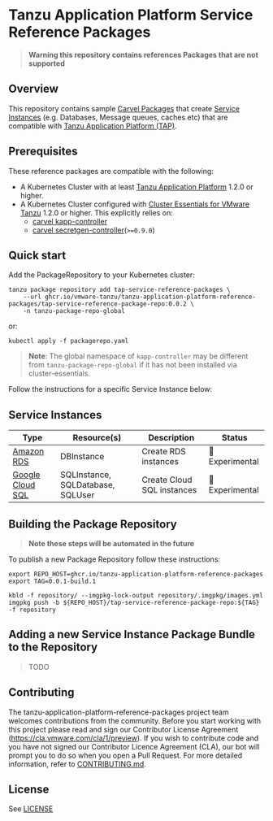 # Tanzu Application Platform Service Reference Packages

>**Warning this repository contains references Packages that are not supported**

## Overview

This repository contains sample [Carvel Packages](https://carvel.dev/kapp-controller/docs/v0.38.0/packaging/) that create [Service Instances](https://docs.vmware.com/en/Services-Toolkit-for-VMware-Tanzu-Application-Platform/0.7/svc-tlk/GUID-api_projection_and_resource_replication-terminology_and_apis.html#terminology) (e.g. Databases, Message queues, caches etc) that are compatible with [Tanzu Application Platform (TAP)](https://docs.vmware.com/en/Services-Toolkit-for-VMware-Tanzu-Application-Platform/index.html).

## Prerequisites
These reference packages are compatible with the following:
* A Kubernetes Cluster with at least [Tanzu Application Platform](https://docs.vmware.com/en/Services-Toolkit-for-VMware-Tanzu-Application-Platform/index.html) 1.2.0 or higher.
* A Kubernetes Cluster configured with [Cluster Essentials for VMware Tanzu](https://network.tanzu.vmware.com/products/tanzu-cluster-essentials/) 1.2.0 or higher. This explicitly relies on:
    * [carvel kapp-controller](https://github.com/vmware-tanzu/carvel-kapp-controller/)
    * [carvel secretgen-controller](https://github.com/vmware-tanzu/carvel-secretgen-controller/)(`>=0.9.0`)

## Quick start

Add the PackageRepository to your Kubernetes cluster:

```shell
tanzu package repository add tap-service-reference-packages \
    --url ghcr.io/vmware-tanzu/tanzu-application-platform-reference-packages/tap-service-reference-package-repo:0.0.2 \
    -n tanzu-package-repo-global
```

or:

```shell
kubectl apply -f packagerepo.yaml
```

> **Note**: The global namespace of `kapp-controller` may be different from `tanzu-package-repo-global` if it has not been installed via cluster-essentials.

Follow the instructions for a specific Service Instance below:

## Service Instances

| Type               | Resource(s)                        | Description                | Status           |
| ------------------ | ---------------------------------- | -------------------------- | ---------------- |
| [Amazon RDS]       | DBInstance                         | Create RDS instances       | 🚧 Experimental  |
| [Google Cloud SQL] | SQLInstance, SQLDatabase, SQLUser  | Create Cloud SQL instances | 🚧 Experimental  |

[Amazon RDS]: ./amazon/ack/rds/README.md
[Google Cloud SQL]: ./google/config-connector/cloudsql/README.md

## Building the Package Repository

>**Note these steps will be automated in the future**

To publish a new Package Repository follow these instructions:

```shell
export REPO_HOST=ghcr.io/tanzu-application-platform-reference-packages
export TAG=0.0.1-build.1

kbld -f repository/ --imgpkg-lock-output repository/.imgpkg/images.yml
imgpkg push -b ${REPO_HOST}/tap-service-reference-package-repo:${TAG} -f repository
```

## Adding a new Service Instance Package Bundle to the Repository

> TODO

## Contributing

The tanzu-application-platform-reference-packages project team welcomes contributions from the community. Before you start working with this project please
read and sign our Contributor License Agreement (https://cla.vmware.com/cla/1/preview). If you wish to contribute code and you have not signed our
Contributor Licence Agreement (CLA), our bot will prompt you to do so when you open a Pull Request. For more detailed information, refer to 
[CONTRIBUTING.md](CONTRIBUTING.md).

## License
See [LICENSE](./LICENSE)
